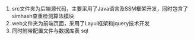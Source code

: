 1. src文件夹为后端源代码，主要采用了Java语言及SSM框架开发，同时包含了simhash查重检测算法模块
2. web文件夹为前端页面，采用了Layui框架和jquery技术开发
3. 同时附带配置文件与数据库表 sql

